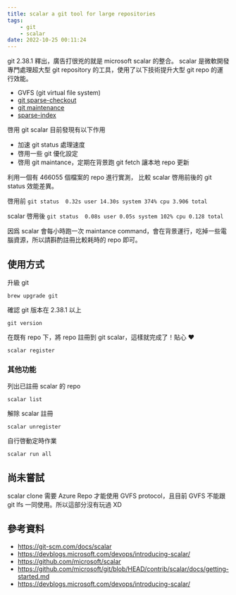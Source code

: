 ```yaml
---
title: scalar a git tool for large repositories
tags:
    - git
    - scalar
date: 2022-10-25 00:11:24
---
```



git 2.38.1 釋出，廣告打很兇的就是 microsoft scalar 的整合。
scalar 是微軟開發專門處理超大型 git repository 的工具，使用了以下技術提升大型 git repo 的運行效能。
- GVFS (git virtual file system)
- [git sparse-checkout]
- [git maintenance]
- [sparse-index]

啓用 git scalar 目前發現有以下作用
- 加速 git status 處理速度
- 啓用一些 git 優化設定
- 啓用 git maintance，定期在背景跑 git fetch 讓本地 repo 更新

利用一個有 466055 個檔案的 repo 進行實測， 比較 scalar 啓用前後的 git status 效能差異。

啓用前
`git status  0.32s user 14.30s system 374% cpu 3.906 total`

scalar 啓用後
`git status  0.08s user 0.05s system 102% cpu 0.128 total`

因爲 scalar 會每小時跑一次 maintance command，會在背景運行，吃掉一些電腦資源，所以請斟酌註冊比較耗時的 repo 即可。

## 使用方式

升級 git
```
brew upgrade git
```
確認 git 版本在 2.38.1 以上
```
git version
```
在既有 repo 下，將 repo 註冊到 git scalar，這樣就完成了！貼心 ❤️
```
scalar register
```

### 其他功能

列出已註冊 scalar 的 repo
```
scalar list
```

解除 scalar 註冊
```
scalar unregister
```

自行啓動定時作業
```
scalar run all
```

## 尚未嘗試

scalar clone 需要 Azure Repo 才能使用 GVFS protocol，且目前 GVFS 不能跟 git lfs 一同使用。所以這部分沒有玩過 XD

## 參考資料
- https://git-scm.com/docs/scalar
- https://devblogs.microsoft.com/devops/introducing-scalar/
- https://github.com/microsoft/scalar
- https://github.com/microsoft/git/blob/HEAD/contrib/scalar/docs/getting-started.md
- https://devblogs.microsoft.com/devops/introducing-scalar/

[git maintenance]:https://git-scm.com/docs/git-maintenance
[git sparse-checkout]:https://git-scm.com/docs/git-sparse-checkout
[sparse-index]:https://git-scm.com/docs/sparse-index

